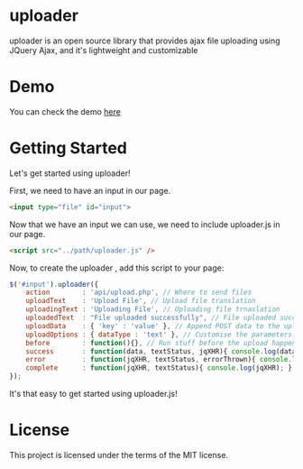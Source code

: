 # uploader
uploader is an open source library that provides ajax file uploading using JQuery Ajax, and it's lightweight and customizable
# Demo
You can check the demo [here](https://elbourki.github.io/uploader/)
# Getting Started
Let's get started using uploader!

First, we need to have an input in our page.

```html
<input type="file" id="input">
```

Now that we have an input we can use, we need to include uploader.js in our page.

```html
<script src="../path/uploader.js" />
```

Now, to create the uploader , add this script to your page:

```javascript
$('#input').uploader({
	action        : 'api/upload.php', // Where to send files 
	uploadText    : 'Upload File', // Upload file translation
	uploadingText : 'Uploading File', // Uploading file trnaslation
	uploadedText  : "File uploaded successfully", // File uploaded successfully translation
	uploadData    : { 'key' : 'value' }, // Append POST data to the upload
	uploadOptions : { dataType : 'text' }, // Customise the parameters passed to the $.ajax() call on uploads. You can use any of the normal $.ajax() params
	before	      : function(){}, // Run stuff before the upload happens
	success       : function(data, textStatus, jqXHR){ console.log(data); }, // Callback on completion with 200 status code
	error 	      : function(jqXHR, textStatus, errorThrown){ console.log(jqXHR); }, // Callback if an error happens with your upload ajax call
	complete      : function(jqXHR, textStatus){ console.log(jqXHR); } // Callback on completion
});
```
It's that easy to get started using uploader.js!
# License
This project is licensed under the terms of the MIT license.
